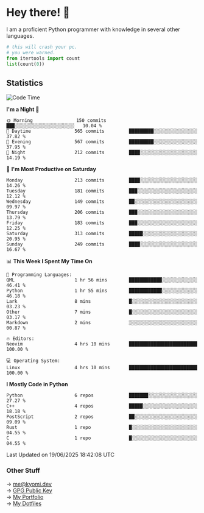 # Hey there! 👋

I am a proficient Python programmer with knowledge in several other languages.

```py
# this will crash your pc.
# you were warned.
from itertools import count
list(count(0))
```

## Statistics
<!--START_SECTION:waka-->
![Code Time](http://img.shields.io/badge/Code%20Time-1%2C817%20hrs%206%20mins-blue)

**I'm a Night 🦉** 

```text
🌞 Morning                150 commits         ███░░░░░░░░░░░░░░░░░░░░░░   10.04 % 
🌆 Daytime                565 commits         █████████░░░░░░░░░░░░░░░░   37.82 % 
🌃 Evening                567 commits         █████████░░░░░░░░░░░░░░░░   37.95 % 
🌙 Night                  212 commits         ████░░░░░░░░░░░░░░░░░░░░░   14.19 % 
```
📅 **I'm Most Productive on Saturday** 

```text
Monday                   213 commits         ████░░░░░░░░░░░░░░░░░░░░░   14.26 % 
Tuesday                  181 commits         ███░░░░░░░░░░░░░░░░░░░░░░   12.12 % 
Wednesday                149 commits         ██░░░░░░░░░░░░░░░░░░░░░░░   09.97 % 
Thursday                 206 commits         ███░░░░░░░░░░░░░░░░░░░░░░   13.79 % 
Friday                   183 commits         ███░░░░░░░░░░░░░░░░░░░░░░   12.25 % 
Saturday                 313 commits         █████░░░░░░░░░░░░░░░░░░░░   20.95 % 
Sunday                   249 commits         ████░░░░░░░░░░░░░░░░░░░░░   16.67 % 
```


📊 **This Week I Spent My Time On** 

```text
💬 Programming Languages: 
QML                      1 hr 56 mins        ████████████░░░░░░░░░░░░░   46.41 % 
Python                   1 hr 55 mins        ████████████░░░░░░░░░░░░░   46.18 % 
Lark                     8 mins              █░░░░░░░░░░░░░░░░░░░░░░░░   03.23 % 
Other                    7 mins              █░░░░░░░░░░░░░░░░░░░░░░░░   03.17 % 
Markdown                 2 mins              ░░░░░░░░░░░░░░░░░░░░░░░░░   00.87 % 

🔥 Editors: 
Neovim                   4 hrs 10 mins       █████████████████████████   100.00 % 

💻 Operating System: 
Linux                    4 hrs 10 mins       █████████████████████████   100.00 % 
```

**I Mostly Code in Python** 

```text
Python                   6 repos             ███████░░░░░░░░░░░░░░░░░░   27.27 % 
C++                      4 repos             █████░░░░░░░░░░░░░░░░░░░░   18.18 % 
PostScript               2 repos             ██░░░░░░░░░░░░░░░░░░░░░░░   09.09 % 
Rust                     1 repo              █░░░░░░░░░░░░░░░░░░░░░░░░   04.55 % 
C                        1 repo              █░░░░░░░░░░░░░░░░░░░░░░░░   04.55 % 
```




 Last Updated on 19/06/2025 18:42:08 UTC
<!--END_SECTION:waka-->

### Other Stuff

→ [me@kyomi.dev](mailto:me@kyomi.dev)\
→ [GPG Public Key](https://github.com/bitterteriyaki.gpg)\
→ [My Portfolio](https://kyomi.dev)\
→ [My Dotfiles](https://github.com/bitterteriyaki/dotfiles)

